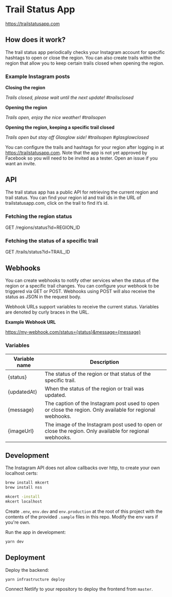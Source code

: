 # Trail Status App

https://trailstatusapp.com

## How does it work?

The trail status app periodically checks your Instagram account for specific hashtags to open or close the region. You can also create trails within the region that allow you to keep certain trails closed when opening the region.

### Example Instagram posts

**Closing the region**

_Trails closed, please wait until the next update! #trailsclosed_

**Opening the region**

_Trails open, enjoy the nice weather! #trailsopen_

**Opening the region, keeping a specific trail closed**

_Trails open but stay off Glasglow side! #trailsopen #glasglowclosed_

You can configure the trails and hashtags for your region after logging in at https://trailstatusapp.com. Note that the app is not yet approved by Facebook so you will need to be invited as a tester. Open an issue if you want an invite.

## API

The trail status app has a public API for retrieving the current region and trail status. You can find your region id and trail ids in the URL of trailstatusapp.com, click on the trail to find it’s id.

### Fetching the region status

GET /regions/status?id=REGION_ID

### Fetching the status of a specific trail

GET /trails/status?id=TRAIL_ID

## Webhooks

You can create webhooks to notify other services when the status of the region or a specific trail changes. You can configure your webhook to be triggered via GET or POST. Webhooks using POST will also receive the status as JSON in the request body.

Webhook URLs support variables to receive the current status. Variables are denoted by curly braces in the URL.

**Example Webhook URL**

https://my-webhook.com/status={status}&message={message}

### Variables

| Variable name | Description                                                                                               |
| ------------- | --------------------------------------------------------------------------------------------------------- |
| {status}      | The status of the region or that status of the specific trail.                                            |
| {updatedAt}   | When the status of the region or trail was updated.                                                       |
| {message}     | The caption of the Instagram post used to open or close the region. Only available for regional webhooks. |
| {imageUrl}    | The image of the Instagram post used to open or close the region. Only available for regional webhooks.   |

## Development

The Instagram API does not allow callbacks over http, to create your own localhost certs:

```bash
brew install mkcert
brew install nss

mkcert -install
mkcert localhost

```

Create `.env`, `env.dev` and `env.production` at the root of this project with the contents of the provided `.sample` files in this repo. Modify the env vars if you're own.

Run the app in development:

```bash
yarn dev
```

## Deployment

Deploy the backend:

```bash
yarn infrastructure deploy
```

Connect Netlify to your repository to deploy the frontend from `master`.
